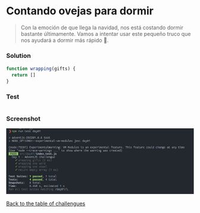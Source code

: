 # Contando ovejas para dormir

> Con la emoción de que llega la navidad, nos está costando dormir bastante últimamente. Vamos a intentar usar este pequeño truco que nos ayudará a dormir más rápido 🐑.

### Solution

```javascript
function wrapping(gifts) {
  return []
}
```

### Test

```javascript

```

### Screenshot

![Test](./test.png)

[Back to the table of challengues](/README.md)
